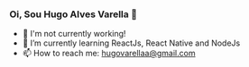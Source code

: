 ### Oi, Sou Hugo Alves Varella  👋


- 🔭 I'm not currently working!
- 🌱 I’m currently learning ReactJs, React Native and NodeJs
- 📫 How to reach me: hugovarellaa@gmail.com
